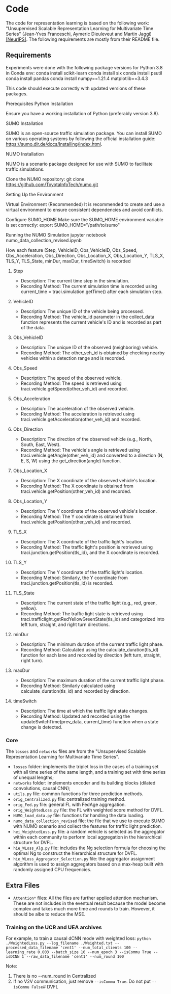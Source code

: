 
# Code

The code for representation learning is based on the following work: "Unsupervised Scalable Representation Learning for Multivariate Time Series" (Jean-Yves Franceschi, Aymeric Dieuleveut and Martin Jaggi) [[NeurIPS]](https://papers.nips.cc/paper/8713-unsupervised-scalable-representation-learning-for-multivariate-time-series). The following requirements are mostly from their README file.

## Requirements

Experiments were done with the following package versions for Python 3.8 in Conda env:
conda install scikit-learn
conda install six
conda install psutil
conda install pandas
conda install numpy==1.21.4 matplotlib==3.4.3

This code should execute correctly with updated versions of these packages.

Prerequisites
Python Installation

Ensure you have a working installation of Python (preferably version 3.8).

SUMO Installation

SUMO is an open-source traffic simulation package. You can install SUMO on various operating systems by following the official installation guide: https://sumo.dlr.de/docs/Installing/index.html.

NUMO Installation

NUMO is a scenario package designed for use with SUMO to facilitate traffic simulations.

Clone the NUMO repository:
git clone https://github.com/ToyotaInfoTech/numo.git

Setting Up the Environment

Virtual Environment (Recommended)
It is recommended to create and use a virtual environment to ensure consistent dependencies and avoid conflicts.

Configure SUMO_HOME
Make sure the SUMO_HOME environment variable is set correctly:
export SUMO_HOME="/path/to/sumo"

Running the NUMO Simulation
jupyter notebook numo_data_collection_revised.ipynb

How each feature (Step, VehicleID, Obs_VehicleID, Obs_Speed, Obs_Acceleration, Obs_Direction, Obs_Location_X, Obs_Location_Y, TLS_X, TLS_Y, TLS_State, minDur, maxDur, timeSwitch) is recorded
1. Step
   - Description: The current time step in the simulation.
   - Recording Method: The current simulation time is recorded using current_time = traci.simulation.getTime() after each simulation step.

2. VehicleID
   - Description: The unique ID of the vehicle being processed.
   - Recording Method: The vehicle_id parameter in the collect_data function represents the current vehicle's ID and is recorded as part of the data.

3. Obs_VehicleID
   - Description: The unique ID of the observed (neighboring) vehicle.
   - Recording Method: The other_veh_id is obtained by checking nearby vehicles within a detection range and is recorded.

4. Obs_Speed
   - Description: The speed of the observed vehicle.
   - Recording Method: The speed is retrieved using traci.vehicle.getSpeed(other_veh_id) and recorded.

5. Obs_Acceleration
   - Description: The acceleration of the observed vehicle.
   - Recording Method: The acceleration is retrieved using traci.vehicle.getAcceleration(other_veh_id) and recorded.

6. Obs_Direction
   - Description: The direction of the observed vehicle (e.g., North, South, East, West).
   - Recording Method: The vehicle's angle is retrieved using traci.vehicle.getAngle(other_veh_id) and converted to a direction (N, E, S, W) using the get_direction(angle) function.

7. Obs_Location_X
   - Description: The X coordinate of the observed vehicle's location.
   - Recording Method: The X coordinate is obtained from traci.vehicle.getPosition(other_veh_id) and recorded.

8. Obs_Location_Y
   - Description: The Y coordinate of the observed vehicle's location.
   - Recording Method: The Y coordinate is obtained from traci.vehicle.getPosition(other_veh_id) and recorded.

9. TLS_X
   - Description: The X coordinate of the traffic light's location.
   - Recording Method: The traffic light's position is retrieved using traci.junction.getPosition(tls_id), and the X coordinate is recorded.

10. TLS_Y
    - Description: The Y coordinate of the traffic light's location.
    - Recording Method: Similarly, the Y coordinate from traci.junction.getPosition(tls_id) is recorded.

11. TLS_State
    - Description: The current state of the traffic light (e.g., red, green, yellow).
    - Recording Method: The traffic light state is retrieved using traci.trafficlight.getRedYellowGreenState(tls_id) and categorized into left turn, straight, and right turn directions.

12. minDur
    - Description: The minimum duration of the current traffic light phase.
    - Recording Method: Calculated using the calculate_duration(tls_id) function for each lane and recorded by direction (left turn, straight, right turn).

13. maxDur
    - Description: The maximum duration of the current traffic light phase.
    - Recording Method: Similarly calculated using calculate_duration(tls_id) and recorded by direction.

14. timeSwitch
    - Description: The time at which the traffic light state changes.
    - Recording Method: Updated and recorded using the updateSwitchTime(prev_data, current_time) function when a state change is detected.



### Core
The `losses` and `networks` files are from the "Unsupervised Scalable Representation Learning for Multivariate Time Series".
 - `losses` folder: implements the triplet loss in the cases of a training set
   with all time series of the same length, and a training set with time series
   of unequal lengths;
 - `networks` folder: implements encoder and its building blocks (dilated
   convolutions, causal CNN);
 - `utils.py` file: common functions for three prediction methods.
 - `orig_Centralized.py` file: centralized training method.
 - `orig_Fed.py` file: general FL with FedAge aggregation.
 - `orig_WeightedLoss.py` file: the FL with weighted score method for DVFL.
 - `NUMO_load_data.py` file: functions for handling the data loading. 
 - `numo_data_collection_revised` file: the file that we use to execute SUMO with NUMO scenario and collect the features for traffic light prediction.
 - `hei_WeightedLoss.py` file: a random vehicle is selected as the aggregator within each community to perform local aggregation in the hierarchical structure for DVFL.
- `hie_WLoss_Alg.py` file: includes the Ng selection formula for choosing the optimal Ng to construct the hierarchical structure for DVFL.
- `hie_WLoss_Aggregator_Selection.py` file: the aggregator assignment algorithm is used to assign aggregators based on a max-heap built with randomly assigned CPU frequencies.

## Extra Files
 - `Attention*` files: All the files are further applied attention mechanism. These are not includes in the eventual result because the model become complex and takes much more time and rounds to train. However, it should be albe to reduce the MSE.

### Training on the UCR and UEA archives

For example, to train a causal dCNN mode with weighted loss:
`python ./WeightedLoss.py --log_filename ./Weighted.txt --processed_data_filename 'cent1' --num_total_clients 100 --learning_rate 0.003 --batch_size 16 --num_epoch 3 --isCommu True --isDCNN 1 --raw_data_filename 'cent1' --num_round 100`

Note:
1. There is no --num_round in Centralized
2. If no V2V communication, just remove `--isCommu True`. Do not put `--isCommu False`# DVFL
